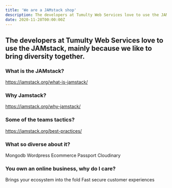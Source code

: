 ```yaml
---
title: 'We are a JAMstack shop'
description: The developers at Tumulty Web Services love to use the JAMstack.
date: 2020-11-28T00:00:00Z
---
```


## The developers at Tumulty Web Services love to use the JAMstack, mainly because we like to bring diversity together.

### What is the JAMstack?

https://jamstack.org/what-is-jamstack/

### Why Jamstack?

https://jamstack.org/why-jamstack/

### Some of the teams tactics?

https://jamstack.org/best-practices/

### What so diverse about it?

Mongodb
Wordpress
Ecommerce
Passport
Cloudinary

### You own an online business, why do I care?

Brings your ecosystem into the fold
Fast secure customer experiences